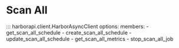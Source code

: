 # Scan All

::: harborapi.client.HarborAsyncClient
    options:
        members:
        - get_scan_all_schedule
        - create_scan_all_schedule
        - update_scan_all_schedule
        - get_scan_all_metrics
        - stop_scan_all_job
